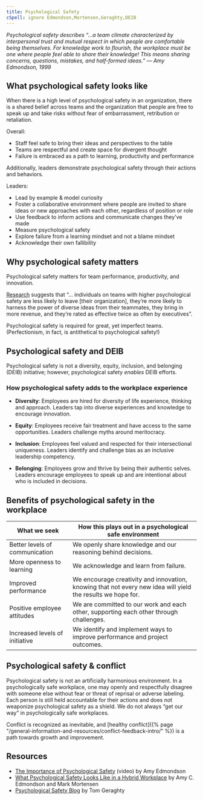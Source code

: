 ```yaml
---
title: Psychological Safety 
cSpell: ignore Edmondson,Mortensen,Geraghty,DEIB
---
```


_Psychological safety describes “...a team climate characterized by interpersonal trust and mutual respect in which people are comfortable being themselves. For knowledge work to flourish, the workplace must be one where people feel able to share their knowledge! This means sharing concerns, questions, mistakes, and half-formed ideas.”
— Amy Edmondson, 1999_

## What psychological safety looks like
When there is a high level of psychological safety in an organization, there is a shared belief across teams and the organization that people are free to speak up and take risks without fear of embarrassment, retribution or retaliation.

Overall:
- Staff feel safe to bring their ideas and perspectives to the table
- Teams are respectful and create space for divergent thought
- Failure is embraced as a path to learning, productivity and performance

Additionally, leaders demonstrate psychological safety through their actions and behaviors. 

Leaders:
- Lead by example & model curiosity
- Foster a collaborative environment where people are invited to share ideas or new approaches with each other, regardless of position or role 
- Use feedback to inform actions and communicate changes they've made 
- Measure psychological safety
- Explore failure from a learning mindset and not a blame mindset 
- Acknowledge their own fallibility 

## Why psychological safety matters
Psychological safety matters for team performance, productivity, and innovation. 

[Research](https://rework.withgoogle.com/guides/understanding-team-effectiveness/steps/foster-psychological-safety/) suggests that “... individuals on teams with higher psychological safety are less likely to leave [their organization], they’re more likely to harness the power of diverse ideas from their teammates, they bring in more revenue, and they’re rated as effective twice as often by executives”.

Psychological safety is required for great, yet imperfect teams. (Perfectionism, in fact, is antithetical to psychological safety!)

## Psychological safety and DEIB
Psychological safety is not a diversity, equity, inclusion, and belonging (DEIB) initiative; however, psychological safety _enables_ DEIB efforts.

### How psychological safety adds to the workplace experience
- **Diversity**: Employees are hired for diversity of life experience, thinking and approach. Leaders tap into diverse experiences and knowledge to encourage innovation.

- **Equity**: Employees receive fair treatment and have access to the same opportunities. Leaders challenge myths around meritocracy.

- **Inclusion**: Employees feel valued and respected for their intersectional uniqueness. Leaders identify and challenge bias as an inclusive leadership competency.

- **Belonging**: Employees grow and thrive by being their authentic selves. Leaders encourage employees to speak up and are intentional about who is included in decisions.

## Benefits of psychological safety in the workplace
| What we seek    | How this plays out in a psychological safe environment |
| ----------- | ----------- |
| Better levels of communication     | We openly share knowledge and our reasoning behind decisions.       |
| More openness to learning   | We acknowledge and learn from failure.        |
| Improved performance   | We encourage creativity and innovation, knowing that not every new idea will yield the results we hope for.       |
| Positive employee attitudes   | We are committed to our work and each other, supporting each other through challenges.        |
| Increased levels of initiative   | We identify and implement ways to improve performance and project outcomes.        |

## Psychological safety & conflict
Psychological safety is not an artificially harmonious environment. In a psychologically safe workplace, one may openly and respectfully disagree with someone else without fear or threat of reprisal or adverse labeling. Each person is still held accountable for their actions and does not weaponize psychological safety as a shield. We do not always “get our way” in psychologically safe workplaces. 

Conflict is recognized as inevitable, and [healthy conflict]({% page "/general-information-and-resources/conflict-feedback-intro/" %}) is a path towards growth and improvement.

## Resources 
- [The Importance of Psychological Safety](https://www.youtube.com/watch?v=eP6guvRt0U0) (video) by Amy Edmondson
- [What Psychological Safety Looks Like in a Hybrid Workplace](https://hbr.org/2021/04/what-psychological-safety-looks-like-in-a-hybrid-workplace) by Amy C. Edmondson and Mark Mortensen
- [Psychological Safety Blog](https://psychsafety.co.uk/blog/) by Tom Geraghty


